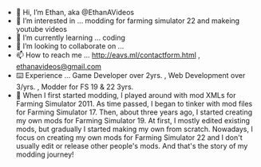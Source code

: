 - 👋 Hi, I’m Ethan, aka @EthanAVideos
- 👀 I’m interested in ... modding for farming simulator 22 and makeing youtube videos
- 🌱 I’m currently learning ... coding
- 💞️ I’m looking to collaborate on ...
- 📫 How to reach me ... http://eavs.ml/contactform.html , ethanavideos@gmail.com 
- ⌨️ Experience ... Game Developer over 2yrs. , Web Development over 3/yrs. , Modder for FS 19 & 22 3yrs.
- 📜 When I first started modding, I played around with mod XMLs for Farming Simulator 2011. As time passed, I began to tinker with mod files for Farming Simulator 17. Then, about three years ago, I started creating my own mods for Farming Simulator 19. At first, I mostly edited existing mods, but gradually I started making my own from scratch. Nowadays, I focus on creating my own mods for Farming Simulator 22 and I don't usually edit or release other people's mods. And that's the story of my modding journey!

<!---
EthanAVideos/EthanAVideos is a ✨ special ✨ repository because its `README.md` (this file) appears on your GitHub profile.
You can click the Preview link to take a look at your changes.
--->
